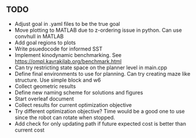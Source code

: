 ## TODO
- Adjust goal in .yaml files to be the true goal
- Move plotting to MATLAB due to z-ordering issue in python. Can use convhull in MATLAB
- Add goal regions to plots
- Write psuedocode for informed SST
- Implement kinodynamic benchmarking. See https://ompl.kavrakilab.org/benchmark.html
- Can try restricting state space on the planner level in main.cpp
- Define final environments to use for planning. Can try creating maze like structure. Use simple block and w6
- Collect geometric results
- Define new naming scheme for solutions and figures
- Start overleaf document
- Collect results for current optimization objective
- Try different optimization objective? Time would be a good one to use since the robot can rotate when stopped.
- Add check for only updating path if future expected cost is better than current cost
